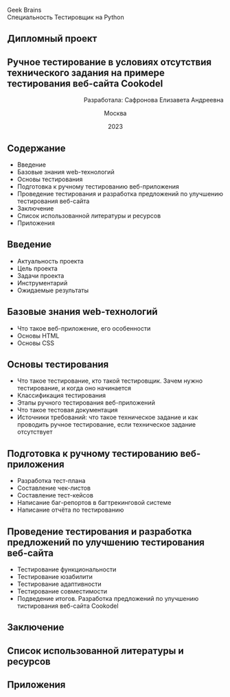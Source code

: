 Geek Brains \
Специальность Тестировщик на Python

## Дипломный проект
## Ручное тестирование в условиях отсутствия технического задания на примере тестирования веб-сайта Cookodel

<p style="text-align: right;">Разработалa: Сафронова Елизавета Андреевна</p>
<p style="text-align: center;">Москва</p>
<p style="text-align: center;">2023</p>



## Содержание
* Введение 
* Базовые знания web-технологий
* Основы тестирования
* Подготовка к ручному тестированию веб-приложения 
* Проведение тестирования и разработка предложений по улучшению тестирования веб-сайта 
* Заключение
* Список использованной литературы и ресурсов
* Приложения

## Введение
* Актуальность проекта
* Цель проекта
* Задачи проекта
* Инструментарий
* Ожидаемые результаты

## Базовые знания web-технологий
* Что такое веб-приложение, его особенности
* Основы HTML
* Основы CSS

## Основы тестирования
* Что такое тестирование, кто такой тестировщик. Зачем нужно тестирование, и когда оно начинается
* Классификация тестирования
* Этапы ручного тестирования веб-приложений
* Что такое тестовая документация
* Источники требований: что такое техническое задание и как проводить ручное тестирование, если техническое задание отсутствует
 
## Подготовка к ручному тестированию веб-приложения
* Разработка тест-плана
* Составление чек-листов
* Составление тест-кейсов
* Написание баг-репортов в багтрекинговой системе
* Написание отчёта по тестированию 
 
## Проведение тестирования и разработка предложений по улучшению тестирования веб-сайта 
* Тестирование функциональности
* Тестирование юзабилити
* Тестирование адаптивности
* Тестирование совместимости
* Подведение итогов. Разработка предложений по улучшению тистирования веб-сайта Cookodel

## Заключение

## Список использованной литературы и ресурсов

## Приложения